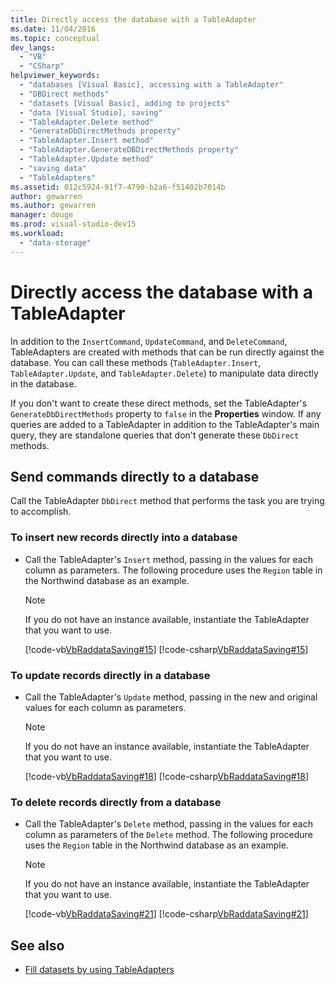 ```yaml
---
title: Directly access the database with a TableAdapter
ms.date: 11/04/2016
ms.topic: conceptual
dev_langs:
  - "VB"
  - "CSharp"
helpviewer_keywords:
  - "databases [Visual Basic], accessing with a TableAdapter"
  - "DBDirect methods"
  - "datasets [Visual Basic], adding to projects"
  - "data [Visual Studio], saving"
  - "TableAdapter.Delete method"
  - "GenerateDbDirectMethods property"
  - "TableAdapter.Insert method"
  - "TableAdapter.GenerateDBDirectMethods property"
  - "TableAdapter.Update method"
  - "saving data"
  - "TableAdapters"
ms.assetid: 012c5924-91f7-4790-b2a6-f51402b7014b
author: gewarren
ms.author: gewarren
manager: douge
ms.prod: visual-studio-dev15
ms.workload:
  - "data-storage"
---
```

# Directly access the database with a TableAdapter

In addition to the `InsertCommand`, `UpdateCommand`, and `DeleteCommand`, TableAdapters are created with methods that can be run directly against the database. You can call these methods (`TableAdapter.Insert`, `TableAdapter.Update`, and `TableAdapter.Delete`) to manipulate data directly in the database.

If you don't want to create these direct methods, set the TableAdapter's `GenerateDbDirectMethods` property to `false` in the **Properties** window. If any queries are added to a TableAdapter in addition to the TableAdapter's main query, they are standalone queries that don't generate these `DbDirect` methods.

## Send commands directly to a database

Call the TableAdapter `DbDirect` method that performs the task you are trying to accomplish.

### To insert new records directly into a database

-   Call the TableAdapter's `Insert` method, passing in the values for each column as parameters. The following procedure uses the `Region` table in the Northwind database as an example.

    > [!NOTE]
    > If you do not have an instance available, instantiate the TableAdapter that you want to use.

     [!code-vb[VbRaddataSaving#15](../data-tools/codesnippet/VisualBasic/directly-access-the-database-with-a-tableadapter_1.vb)]
     [!code-csharp[VbRaddataSaving#15](../data-tools/codesnippet/CSharp/directly-access-the-database-with-a-tableadapter_1.cs)]

### To update records directly in a database

-   Call the TableAdapter's `Update` method, passing in the new and original values for each column as parameters.

    > [!NOTE]
    > If you do not have an instance available, instantiate the TableAdapter that you want to use.

     [!code-vb[VbRaddataSaving#18](../data-tools/codesnippet/VisualBasic/directly-access-the-database-with-a-tableadapter_2.vb)]
     [!code-csharp[VbRaddataSaving#18](../data-tools/codesnippet/CSharp/directly-access-the-database-with-a-tableadapter_2.cs)]

### To delete records directly from a database

-   Call the TableAdapter's `Delete` method, passing in the values for each column as parameters of the `Delete` method. The following procedure uses the `Region` table in the Northwind database as an example.

    > [!NOTE]
    > If you do not have an instance available, instantiate the TableAdapter that you want to use.

     [!code-vb[VbRaddataSaving#21](../data-tools/codesnippet/VisualBasic/directly-access-the-database-with-a-tableadapter_3.vb)]
     [!code-csharp[VbRaddataSaving#21](../data-tools/codesnippet/CSharp/directly-access-the-database-with-a-tableadapter_3.cs)]

## See also

- [Fill datasets by using TableAdapters](../data-tools/fill-datasets-by-using-tableadapters.md)
